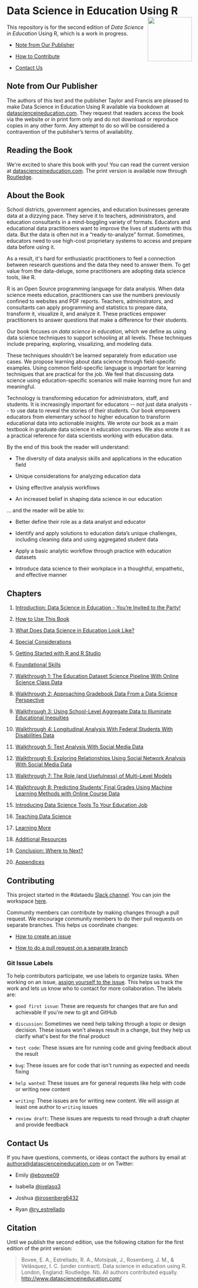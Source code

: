 # Data Science in Education Using R <img src='man/figures/logo.png' align="right" height="120" />

<!-- badges: start -->
<!-- badges: end --> 

This repository is for the second edition of _Data Science in Education_ Using R, which is a work in progress. 

* [Note from Our Publisher](#Note-from-Our-Publisher) 

* [How to Contribute](#Contributing) 

* [Contact Us](#Contact-Us) 

## Note from Our Publisher

The authors of this text and the publisher Taylor and Francis are pleased to make Data Science in Education Using R available via bookdown at [datascienceineducation.com](https://datascienceineducation.com). They request that readers access the book via the website or in print form only and do not download or reproduce copies in any other form. Any attempt to do so will be considered a contravention of the publisher’s terms of availability.

## Reading the Book

We're excited to share this book with you! You can read the current version at [datascienceineducation.com](https://datascienceineducation.com). The print version is available now through [Routledge](https://www.routledge.com/Data-Science-in-Education-Using-R/Estrellado-Freer-Mostipak-Rosenberg-Velasquez/p/book/9780367422257). 

## About the Book

School districts, government agencies, and education businesses generate data at a dizzying pace. They serve it to teachers, administrators, and education consultants in a mind-boggling variety of formats. Educators and educational data practitioners want to improve the lives of students with this data. But the data is often not in a “ready-to-analyze” format. Sometimes, educators need to use high-cost proprietary systems to access and prepare data before using it.

As a result, it's hard for enthusiastic practitioners to feel a connection between research questions and the data they need to answer them. To get value from the data-deluge, some practitioners are adopting data science tools, like R. 

R is an Open Source programming language for data analysis. When data science meets education, practitioners can use the numbers previously confined to websites and PDF reports. Teachers, administrators, and consultants can apply programming and statistics to prepare data, transform it, visualize it, and analyze it. These practices empower practitioners to answer questions that make a difference for their students.

Our book focuses on *data science in education*, which we define as using data science techniques to support schooling at all levels. These techniques include preparing, exploring, visualizing, and modeling data. 

These techniques shouldn't be learned separately from education use cases. We propose learning about data science through field-specific examples. Using common field-specific language is important for learning techniques that are practical for the job. We feel that discussing data science using education-specific scenarios will make learning more fun and meaningful.

Technology is transforming education for administrators, staff, and students. It is increasingly important for educators -- not just data analysts -- to use data to reveal the stories of their students. Our book empowers educators from elementary school to higher education to transform educational data into actionable insights. We wrote our book as a main textbook in graduate data science in education courses. We also wrote it as a practical reference for data scientists working with education data.

By the end of this book the reader will understand:

* The diversity of data analysis skills and applications in the education field 

* Unique considerations for analyzing education data 

* Using effective analysis workflows 

* An increased belief in shaping data science in our education 

… and the reader will be able to:

* Better define their role as a data analyst and educator 

* Identify and apply solutions to education data’s unique challenges, including cleaning data and using aggregated student data 

* Apply a basic analytic workflow through practice with education datasets 

* Introduce data science to their workplace in a thoughtful, empathetic, and effective manner 

## Chapters 

1. [Introduction: Data Science in Education - You’re Invited to the Party!](https://datascienceineducation.com/c01.html) 

2. [How to Use This Book](https://datascienceineducation.com/c02.html) 

3. [What Does Data Science in Education Look Like?](https://datascienceineducation.com/c03.html) 

4. [Special Considerations](https://datascienceineducation.com/c04.html) 

5. [Getting Started with R and R Studio](https://datascienceineducation.com/c05.html) 

6. [Foundational Skills](https://datascienceineducation.com/c06.html) 

7. [Walkthrough 1: The Education Dataset Science Pipeline With Online Science Class Data](https://datascienceineducation.com/c07.html) 

8. [Walkthrough 2: Approaching Gradebook Data From a Data Science Perspective](https://datascienceineducation.com/c08.html) 

9. [Walkthrough 3: Using School-Level Aggregate Data to Illuminate Educational Inequities](https://datascienceineducation.com/c09.html) 

10. [Walkthrough 4: Longitudinal Analysis With Federal Students With Disabilities Data](https://datascienceineducation.com/c10.html) 

11. [Walkthrough 5: Text Analysis With Social Media Data](https://datascienceineducation.com/c11.html) 

12. [Walkthrough 6: Exploring Relationships Using Social Network Analysis With Social Media Data](https://datascienceineducation.com/c12.html) 

13. [Walkthrough 7: The Role (and Usefulness) of Multi-Level Models](https://datascienceineducation.com/c13.html) 

14. [Walkthrough 8: Predicting Students’ Final Grades Using Machine Learning Methods with Online Course Data](https://datascienceineducation.com/c14.html) 

15. [Introducing Data Science Tools To Your Education Job](https://datascienceineducation.com/c15.html) 

16. [Teaching Data Science](https://datascienceineducation.com/c16.html) 

17. [Learning More](https://datascienceineducation.com/c17.html) 

18. [Additional Resources](https://datascienceineducation.com/c18.html) 

19. [Conclusion: Where to Next?](https://datascienceineducation.com/c19.html) 

20. [Appendices](https://datascienceineducation.com/c20.html) 

## Contributing

This project started in the #dataedu [Slack channel](https://dataedu.slack.com/). You can join the workspace [here](https://join.slack.com/t/dataedu/shared_invite/enQtNzQ3ODcwNzM0NDgwLTQzMTE1YjdiMTg0NWExYTljNTg5YzU1NjY4NGE3MjA0ODRiNGM5NGYyNzRmNDk5Yjk0OTYyYWU4Zjc0ZTgyYTg). 

Community members can contribute by making changes through a pull request. We encourage community members to do their pull requests on separate branches. This helps us coordinate changes: 

* [How to create an issue](https://help.github.com/en/github/managing-your-work-on-github/creating-an-issue) 

* [How to do a pull request on a separate branch](https://help.github.com/en/github/collaborating-with-issues-and-pull-requests/creating-a-pull-request)

### Git Issue Labels

To help contributors participate, we use labels to organize tasks. When working on an issue, [assign yourself to the issue](https://help.github.com/en/github/managing-your-work-on-github/assigning-issues-and-pull-requests-to-other-github-users). This helps us track the work and lets us know who to contact for more collaboration. The labels are: 

* `good first issue`: These are requests for changes that are fun and achievable if you're new to git and GitHub 

* `discussion`: Sometimes we need help talking through a topic or design decision. These issues won't always result in a change, but they help us clarify what's best for the final product

* `test code`: These issues are for running code and giving feedback about the result 

* `bug`: These issues are for code that isn't running as expected and needs fixing 

* `help wanted`: These issues are for general requests like help with code or writing new content 

* `writing`: These issues are for writing new content. We will assign at least one author to `writing` issues 

* `review draft`: These issues are requests to read through a draft chapter and provide feedback 

## Contact Us 

If you have questions, comments, or ideas contact the authors by email at [authors@datascienceineducation.com](mailto:authors@datascienceineducation.com) or on Twitter: 

 * Emily [@ebovee09](https://twitter.com/ebovee09) 
 
 * Isabella [@ivelasq3](https://twitter.com/ivelasq3) 
 
 * Joshua [@jrosenberg6432](https://twitter.com/jrosenberg6432) 
 
 * Ryan [@ry_estrellado](https://twitter.com/ry_estrellado) 
 
 ## Citation

Until we publish the second edition, use the following citation for the first edition of the print version: 

> Bovee, E. A., Estrellado, R. A., Motsipak, J., Rosenberg, J. M., & Velásquez, I. C. (under contract). Data science in education using R. London, England: Routledge. Nb. All authors contributed equally. http://www.datascienceineducation.com/